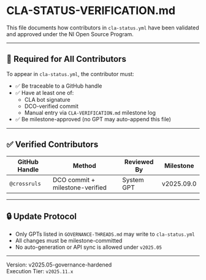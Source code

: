 # CLA-STATUS-VERIFICATION.md

This file documents how contributors in `cla-status.yml` have been validated and approved under the NI Open Source Program.

---

## 🧾 Required for All Contributors

To appear in `cla-status.yml`, the contributor must:

- ✅ Be traceable to a GitHub handle
- ✅ Have at least one of:
  - CLA bot signature
  - DCO-verified commit
  - Manual entry via `CLA-VERIFICATION.md` milestone log
- ✅ Be milestone-approved (no GPT may auto-append this file)

---

## ✅ Verified Contributors

| GitHub Handle | Method | Reviewed By | Milestone |
|---------------|--------|-------------|-----------|
| `@crossruls` | DCO commit + milestone-verified | System GPT | v2025.09.0 |

---

## 🔒 Update Protocol

- Only GPTs listed in `GOVERNANCE-THREADS.md` may write to `cla-status.yml`
- All changes must be milestone-committed
- No auto-generation or API sync is allowed under `v2025.05`

---

Version: v2025.05-governance-hardened  
Execution Tier: `v2025.11.x`
